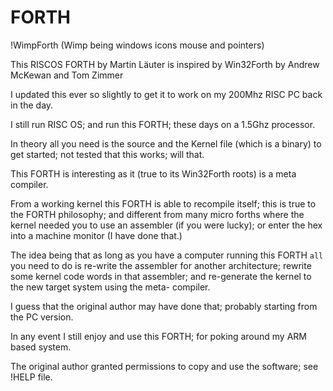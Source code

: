 # FORTH

!WimpForth (Wimp being windows icons mouse and pointers)

This RISCOS FORTH by Martin Läuter is inspired by Win32Forth by Andrew McKewan and Tom Zimmer

I updated this ever so slightly to get it to work on my 200Mhz RISC PC back in the day.

I still run RISC OS; and run this FORTH; these days on a 1.5Ghz processor.

In theory all you need is the source and the Kernel file (which is a binary) to get started; not tested that this works; will that.

This FORTH is interesting as it (true to its Win32Forth roots) is a meta compiler.

From a working kernel this FORTH is able to recompile itself; this is true to the FORTH philosophy; 
and different from many micro forths where the kernel needed you to use an assembler (if you were lucky); 
or enter the hex into a machine monitor (I have done that.)

The idea being  that as long as you have a computer running this FORTH `all` you need to do is re-write the assembler for another
architecture; rewrite some kernel code words in that assembler; and re-generate the kernel to the new target system using the meta-
compiler.

I guess that the original author may have done that; probably starting from the PC version.

In any event I still enjoy and use this FORTH; for poking around my ARM based system.

The original author granted permissions to copy and use the software; see !HELP file.





